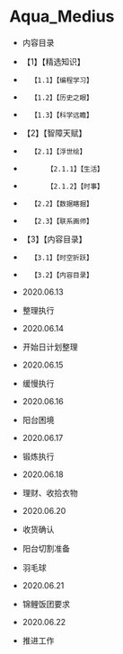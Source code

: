 # Aqua_Medius

- 内容目录
- 	【1】【精选知识】
- 		【1.1】【编程学习】
- 		【1.2】【历史之眼】
- 		【1.3】【科学远瞻】
- 	【2】【智障天赋】
- 		【2.1】【浮世绘】
- 			【2.1.1】【生活】
- 			【2.1.2】【时事】
- 		【2.2】【数据瞎掘】
- 		【2.3】【联系画师】
- 	【3】【内容目录】
- 		【3.1】【时空折跃】
- 		【3.2】【内容目录】

- 2020.06.13
- 整理执行

- 2020.06.14
- 开始日计划整理

- 2020.06.15
- 缓慢执行

- 2020.06.16
- 阳台困境

- 2020.06.17
- 锻炼执行

- 2020.06.18
- 理财、收拾衣物

- 2020.06.20
- 收货确认
- 阳台切割准备
- 羽毛球

- 2020.06.21
- 锦鲤饭团要求

- 2020.06.22
- 推进工作
